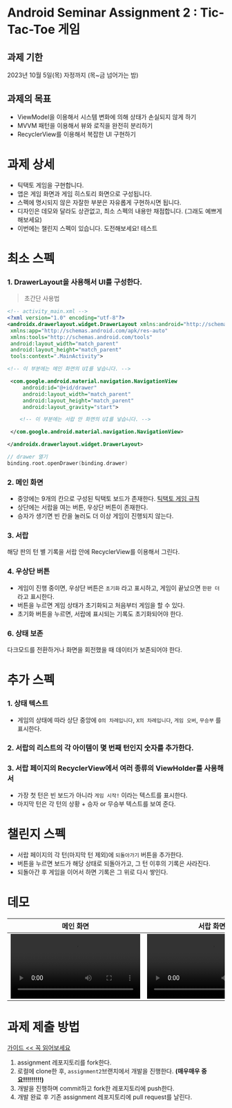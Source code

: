 # Android Seminar Assignment 2 : Tic-Tac-Toe 게임

## 과제 기한
2023년 10월 5일(목) 자정까지  (목~금 넘어가는 밤)

## 과제의 목표
- ViewModel을 이용해서 시스템 변화에 의해 상태가 손실되지 않게 하기
- MVVM 패턴을 이용해서 뷰와 로직을 완전히 분리하기
- RecyclerView를 이용해서 복잡한 UI 구현하기

# 과제 상세
- 틱택토 게임을 구현합니다.
- 앱은 게임 화면과 게임 히스토리 화면으로 구성됩니다.
- 스펙에 명시되지 않은 자잘한 부분은 자유롭게 구현하시면 됩니다.
- 디자인은 데모와 달라도 상관없고, 최소 스펙의 내용만 채점합니다. (그래도 예쁘게 해보세요)
- 이번에는 챌린지 스펙이 있습니다. 도전해보세요!
테스트
# 최소 스펙

### 1. DrawerLayout을 사용해서 UI를 구성한다.

   > 초간단 사용법
   ```xml
   <!-- activity_main.xml -->
   <?xml version="1.0" encoding="utf-8"?>
   <androidx.drawerlayout.widget.DrawerLayout xmlns:android="http://schemas.android.com/apk/res/android"
    xmlns:app="http://schemas.android.com/apk/res-auto"
    xmlns:tools="http://schemas.android.com/tools"
    android:layout_width="match_parent"
    android:layout_height="match_parent"
    tools:context=".MainActivity">

   <!-- 이 부분에는 메인 화면의 UI를 넣습니다. -->
   
    <com.google.android.material.navigation.NavigationView
        android:id="@+id/drawer"
        android:layout_width="match_parent"
        android:layout_height="match_parent"
        android:layout_gravity="start">

       <!-- 이 부분에는 서랍 안 화면의 UI를 넣습니다. -->

    </com.google.android.material.navigation.NavigationView>

   </androidx.drawerlayout.widget.DrawerLayout>
   ```
   ```kotlin
   // drawer 열기
   binding.root.openDrawer(binding.drawer)
   ```
### 2. 메인 화면
   - 중앙에는 9개의 칸으로 구성된 틱택토 보드가 존재한다. [틱택토 게임 규칙](https://namu.wiki/w/%ED%8B%B1%ED%83%9D%ED%86%A0#toc)
   - 상단에는 서랍을 여는 버튼, 우상단 버튼이 존재한다.
   - 승자가 생기면 빈 칸을 눌러도 더 이상 게임이 진행되지 않는다.

### 3. 서랍
   해당 판의 턴 별 기록을 서랍 안에 RecyclerView를 이용해서 그린다.
   
### 4. 우상단 버튼
   - 게임이 진행 중이면, 우상단 버튼은 `초기화` 라고 표시하고, 게임이 끝났으면 `한판 더`라고 표시한다.
   - 버튼을 누르면 게임 상태가 초기화되고 처음부터 게임을 할 수 있다.
   - 초기화 버튼을 누르면, 서랍에 표시되는 기록도 초기화되어야 한다.

### 6. 상태 보존
  다크모드를 전환하거나 화면을 회전했을 때 데이터가 보존되어야 한다.

# 추가 스펙

### 1. 상태 텍스트
   - 게임의 상태에 따라 상단 중앙에 `O의 차례입니다`, `X의 차례입니다`, `게임 오버`, `무승부` 를 표시한다.
### 2. 서랍의 리스트의 각 아이템이 몇 번째 턴인지 숫자를 추가한다.
### 3. 서랍 페이지의 RecyclerView에서 여러 종류의 ViewHolder를 사용해서
 - 가장 첫 턴은 빈 보드가 아니라 `게임 시작!` 이라는 텍스트를 표시한다.
 - 마지막 턴은 각 턴의 상황 + 승자 or 무승부 텍스트를 보여 준다.

# 챌린지 스펙
- 서랍 페이지의 각 턴(마지막 턴 제외)에 `되돌아가기` 버튼을 추가한다.
- 버튼을 누르면 보드가 해당 상태로 되돌아가고, 그 턴 이후의 기록은 사라진다.
- 되돌아간 후 게임을 이어서 하면 기록은 그 위로 다시 쌓인다.

# 데모

| 메인 화면 | 서랍 화면 |
| ----- | ----- |
| <video src="https://github.com/wafflestudio/seminar-2023/assets/88367636/b81cbf11-eefc-470c-83be-58fba51c7144"/> | <video src="https://github.com/wafflestudio/seminar-2023/assets/88367636/bc8e1640-3f80-4d89-804c-40b1017954a0"/> |


# 과제 제출 방법

[가이드 << 꼭 읽어보세요](https://github.com/wafflestudio/seminar-2023-android-assignment/blob/main/assignment-git-guide.md)

1. assignment 레포지토리를 fork한다.
2. 로컬에 clone한 후, `assignment2`브랜치에서 개발을 진행한다. **(매우매우 중요!!!!!!!!!)**
3. 개발을 진행하며 commit하고 fork한 레포지토리에 push한다.
4. 개발 완료 후 기존 assignment 레포지토리에 pull request를 날린다.
